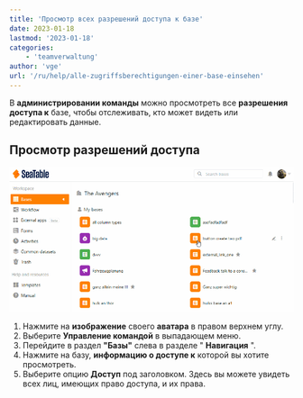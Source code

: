 ```yaml
---
title: 'Просмотр всех разрешений доступа к базе'
date: 2023-01-18
lastmod: '2023-01-18'
categories:
    - 'teamverwaltung'
author: 'vge'
url: '/ru/help/alle-zugriffsberechtigungen-einer-base-einsehen'
---
```


В **администрировании команды** можно просмотреть все **разрешения доступа к** базе, чтобы отслеживать, кто может видеть или редактировать данные.

## Просмотр разрешений доступа

![Просмотр всех вариантов доступа к базе](images/Alle-Zugriffsmoeglichkeiten-einer-Base-einsehen-1.gif)

1. Нажмите на **изображение** своего **аватара** в правом верхнем углу.
2. Выберите **Управление командой** в выпадающем меню.
3. Перейдите в раздел **"Базы"** слева в разделе " **Навигация** ".
4. Нажмите на базу, **информацию о доступе к** которой вы хотите просмотреть.
5. Выберите опцию **Доступ** под заголовком. Здесь вы можете увидеть всех лиц, имеющих право доступа, и их права.
